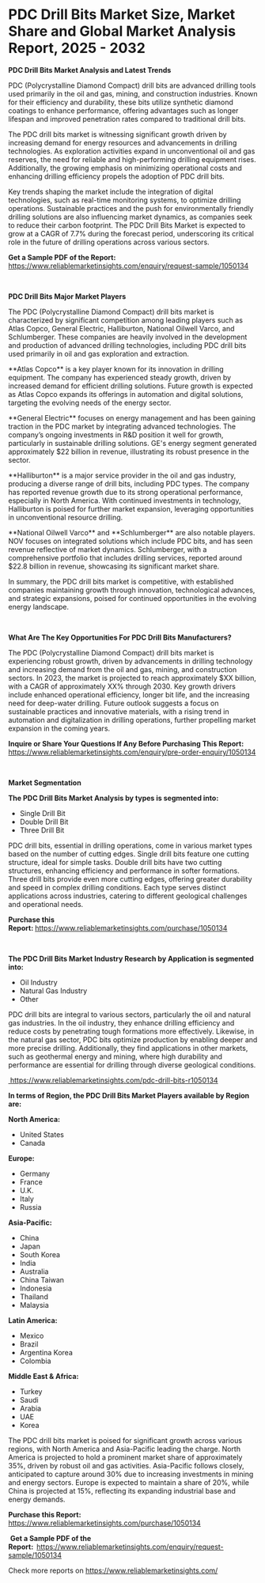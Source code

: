 <p><h1>PDC Drill Bits Market Size, Market Share and Global Market Analysis Report, 2025 - 2032</h1></p><p><strong>PDC Drill Bits Market Analysis and Latest Trends</strong></p>
<p><p>PDC (Polycrystalline Diamond Compact) drill bits are advanced drilling tools used primarily in the oil and gas, mining, and construction industries. Known for their efficiency and durability, these bits utilize synthetic diamond coatings to enhance performance, offering advantages such as longer lifespan and improved penetration rates compared to traditional drill bits. </p><p>The PDC drill bits market is witnessing significant growth driven by increasing demand for energy resources and advancements in drilling technologies. As exploration activities expand in unconventional oil and gas reserves, the need for reliable and high-performing drilling equipment rises. Additionally, the growing emphasis on minimizing operational costs and enhancing drilling efficiency propels the adoption of PDC drill bits.</p><p>Key trends shaping the market include the integration of digital technologies, such as real-time monitoring systems, to optimize drilling operations. Sustainable practices and the push for environmentally friendly drilling solutions are also influencing market dynamics, as companies seek to reduce their carbon footprint. The PDC Drill Bits Market is expected to grow at a CAGR of 7.7% during the forecast period, underscoring its critical role in the future of drilling operations across various sectors.</p></p>
<p><strong>Get a Sample PDF of the Report:&nbsp;</strong> <a href="https://www.reliablemarketinsights.com/enquiry/request-sample/1050134?utm_campaign=3064&utm_medium=2&utm_source=Github&utm_content=ia&utm_term=08042025&utm_id=pdc-drill-bits">https://www.reliablemarketinsights.com/enquiry/request-sample/1050134</a></p>
<p>&nbsp;</p>
<p><strong>PDC Drill Bits Major Market Players</strong></p>
<p><p>The PDC (Polycrystalline Diamond Compact) drill bits market is characterized by significant competition among leading players such as Atlas Copco, General Electric, Halliburton, National Oilwell Varco, and Schlumberger. These companies are heavily involved in the development and production of advanced drilling technologies, including PDC drill bits used primarily in oil and gas exploration and extraction.</p><p>**Atlas Copco** is a key player known for its innovation in drilling equipment. The company has experienced steady growth, driven by increased demand for efficient drilling solutions. Future growth is expected as Atlas Copco expands its offerings in automation and digital solutions, targeting the evolving needs of the energy sector.</p><p>**General Electric** focuses on energy management and has been gaining traction in the PDC market by integrating advanced technologies. The company’s ongoing investments in R&D position it well for growth, particularly in sustainable drilling solutions. GE's energy segment generated approximately $22 billion in revenue, illustrating its robust presence in the sector.</p><p>**Halliburton** is a major service provider in the oil and gas industry, producing a diverse range of drill bits, including PDC types. The company has reported revenue growth due to its strong operational performance, especially in North America. With continued investments in technology, Halliburton is poised for further market expansion, leveraging opportunities in unconventional resource drilling.</p><p>**National Oilwell Varco** and **Schlumberger** are also notable players. NOV focuses on integrated solutions which include PDC bits, and has seen revenue reflective of market dynamics. Schlumberger, with a comprehensive portfolio that includes drilling services, reported around $22.8 billion in revenue, showcasing its significant market share.</p><p>In summary, the PDC drill bits market is competitive, with established companies maintaining growth through innovation, technological advances, and strategic expansions, poised for continued opportunities in the evolving energy landscape.</p></p>
<p>&nbsp;</p>
<p><strong>What Are The Key Opportunities For PDC Drill Bits Manufacturers?</strong></p>
<p><p>The PDC (Polycrystalline Diamond Compact) drill bits market is experiencing robust growth, driven by advancements in drilling technology and increasing demand from the oil and gas, mining, and construction sectors. In 2023, the market is projected to reach approximately $XX billion, with a CAGR of approximately XX% through 2030. Key growth drivers include enhanced operational efficiency, longer bit life, and the increasing need for deep-water drilling. Future outlook suggests a focus on sustainable practices and innovative materials, with a rising trend in automation and digitalization in drilling operations, further propelling market expansion in the coming years.</p></p>
<p><strong>Inquire or Share Your Questions If Any Before Purchasing This Report:</strong> <a href="https://www.reliablemarketinsights.com/enquiry/pre-order-enquiry/1050134?utm_campaign=3064&utm_medium=2&utm_source=Github&utm_content=ia&utm_term=08042025&utm_id=pdc-drill-bits">https://www.reliablemarketinsights.com/enquiry/pre-order-enquiry/1050134</a></p>
<p>&nbsp;</p>
<p><strong>Market Segmentation</strong></p>
<p><strong>The PDC Drill Bits Market Analysis by types is segmented into:</strong></p>
<p><ul><li>Single Drill Bit</li><li>Double Drill Bit</li><li>Three Drill Bit</li></ul></p>
<p><p>PDC drill bits, essential in drilling operations, come in various market types based on the number of cutting edges. Single drill bits feature one cutting structure, ideal for simple tasks. Double drill bits have two cutting structures, enhancing efficiency and performance in softer formations. Three drill bits provide even more cutting edges, offering greater durability and speed in complex drilling conditions. Each type serves distinct applications across industries, catering to different geological challenges and operational needs.</p></p>
<p><strong>Purchase this Report:&nbsp;</strong><a href="https://www.reliablemarketinsights.com/purchase/1050134?utm_campaign=3064&utm_medium=2&utm_source=Github&utm_content=ia&utm_term=08042025&utm_id=pdc-drill-bits">https://www.reliablemarketinsights.com/purchase/1050134</a></p>
<p>&nbsp;</p>
<p><strong>The PDC Drill Bits Market Industry Research by Application is segmented into:</strong></p>
<p><ul><li>Oil Industry</li><li>Natural Gas Industry</li><li>Other</li></ul></p>
<p><p>PDC drill bits are integral to various sectors, particularly the oil and natural gas industries. In the oil industry, they enhance drilling efficiency and reduce costs by penetrating tough formations more effectively. Likewise, in the natural gas sector, PDC bits optimize production by enabling deeper and more precise drilling. Additionally, they find applications in other markets, such as geothermal energy and mining, where high durability and performance are essential for drilling through diverse geological conditions.</p></p>
<p><a href="https://www.reliablemarketinsights.com/pdc-drill-bits-r1050134?utm_campaign=3064&utm_medium=2&utm_source=Github&utm_content=ia&utm_term=08042025&utm_id=pdc-drill-bits">&nbsp;https://www.reliablemarketinsights.com/pdc-drill-bits-r1050134</a></p>
<p><strong>In terms of Region, the PDC Drill Bits Market Players available by Region are:</strong></p>
<p>
    <p> <strong> North America: </strong>
        <ul>
            <li>United States</li>
            <li>Canada</li>
        </ul>
        </p> 
    <p> <strong> Europe: </strong>
        <ul>
            <li>Germany</li>
            <li>France</li>
            <li>U.K.</li>
            <li>Italy</li>
            <li>Russia</li>
        </ul>
        </p> 
    <p> <strong> Asia-Pacific: </strong>
        <ul>
            <li>China</li>
            <li>Japan</li>
            <li>South Korea</li>
            <li>India</li>
            <li>Australia</li>
            <li>China Taiwan</li>
            <li>Indonesia</li>
            <li>Thailand</li>
            <li>Malaysia</li>
        </ul>
        </p> 
    <p> <strong> Latin America: </strong>
        <ul>
            <li>Mexico</li>
            <li>Brazil</li>
            <li>Argentina Korea</li>
            <li>Colombia</li>
        </ul>
        </p> 
    <p> <strong> Middle East & Africa: </strong>
        <ul>
            <li>Turkey</li>
            <li>Saudi</li>
            <li>Arabia</li>
            <li>UAE</li>
            <li>Korea</li>
        </ul>
    </p>
    </p>
<p><p>The PDC drill bits market is poised for significant growth across various regions, with North America and Asia-Pacific leading the charge. North America is projected to hold a prominent market share of approximately 35%, driven by robust oil and gas activities. Asia-Pacific follows closely, anticipated to capture around 30% due to increasing investments in mining and energy sectors. Europe is expected to maintain a share of 20%, while China is projected at 15%, reflecting its expanding industrial base and energy demands.</p></p>
<p><strong>Purchase this Report: </strong><a href="https://www.reliablemarketinsights.com/purchase/1050134?utm_campaign=3064&utm_medium=2&utm_source=Github&utm_content=ia&utm_term=08042025&utm_id=pdc-drill-bits">https://www.reliablemarketinsights.com/purchase/1050134</a></p>
<p>&nbsp;<strong>Get a Sample PDF of the Report:&nbsp;&nbsp;</strong><a href="https://www.reliablemarketinsights.com/enquiry/request-sample/1050134?utm_campaign=3064&utm_medium=2&utm_source=Github&utm_content=ia&utm_term=08042025&utm_id=pdc-drill-bits">https://www.reliablemarketinsights.com/enquiry/request-sample/1050134</a></p>
<p><strong></strong></p>
<p>Check more reports on <a href="https://www.reliablemarketinsights.com/?utm_campaign=3064&utm_medium=2&utm_source=Github&utm_content=ia&utm_term=08042025&utm_id=pdc-drill-bits">https://www.reliablemarketinsights.com/</a></p>